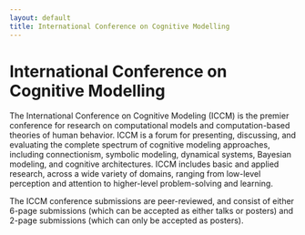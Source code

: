 ```yaml
---
layout: default
title: International Conference on Cognitive Modelling
---
```


# International Conference on Cognitive Modelling

The International Conference on Cognitive Modeling (ICCM) is the premier
 conference for research on computational models and computation-based
 theories of human behavior. ICCM is a forum for presenting, discussing,
 and evaluating the complete spectrum of cognitive modeling approaches,
 including connectionism, symbolic modeling, dynamical systems, Bayesian
 modeling, and cognitive architectures. ICCM includes basic and applied
 research, across a wide variety of domains, ranging from low-level perception
 and attention to higher-level problem-solving and learning.

The ICCM conference submissions are peer-reviewed, and consist of either 6-page submissions (which can be accepted as either talks or posters) and 2-page submissions (which can only be accepted as posters).
